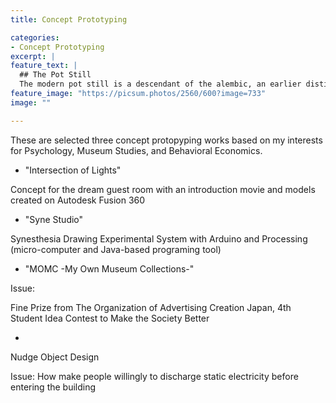 ```yaml
---
title: Concept Prototyping 

categories:
- Concept Prototyping
excerpt: |
feature_text: |
  ## The Pot Still
  The modern pot still is a descendant of the alembic, an earlier distillation device
feature_image: "https://picsum.photos/2560/600?image=733"
image: ""

---
```


These are selected three concept protopyping works based on my interests for Psychology, Museum Studies, and Behavioral Economics. 

* "Intersection of Lights"

Concept for the dream guest room with an introduction movie and models created on Autodesk Fusion 360

* "Syne Studio"

Synesthesia Drawing Experimental System with Arduino and Processing (micro-computer and Java-based programing tool)

* "MOMC -My Own Museum Collections-"

Issue:

Fine Prize from The Organization of Advertising Creation Japan, 4th Student Idea Contest to Make the Society Better

* 

Nudge Object Design

Issue: How make people willingly to discharge static electricity before entering the building

